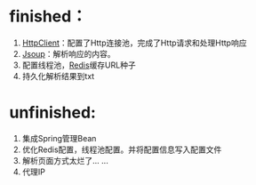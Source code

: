 # finished：
1. [HttpClient](https://hc.apache.org/httpcomponents-client-ga/)：配置了Http连接池，完成了Http请求和处理Http响应<br>
2. [Jsoup](https://jsoup.org/)：解析响应的内容。
3. 配置线程池，[Redis](https://redis.io/)缓存URL种子
4. 持久化解析结果到txt
# unfinished:
1. 集成Spring管理Bean
2. 优化Redis配置，线程池配置。并将配置信息写入配置文件
3. 解析页面方式太烂了... ...
4. 代理IP

